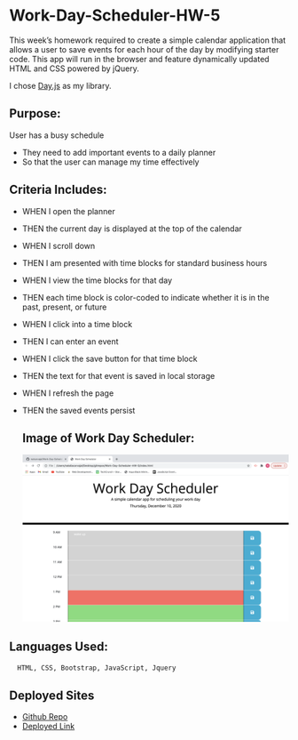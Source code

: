 # Work-Day-Scheduler-HW-5

This week’s homework required to create a simple calendar application that allows a user to save events for each hour of the day by modifying starter code. This app will run in the browser and feature dynamically updated HTML and CSS powered by jQuery.

I chose [Day.js](https://day.js.org/) as my library.


## Purpose: ##

User has a busy schedule
* They need to add important events to a daily planner
* So that the user can manage my time effectively

## Criteria Includes: ##

* WHEN I open the planner
* THEN the current day is displayed at the top of the calendar
* WHEN I scroll down
* THEN I am presented with time blocks for standard business hours
* WHEN I view the time blocks for that day
* THEN each time block is color-coded to indicate whether it is in the past, present, or future
* WHEN I click into a time block
* THEN I can enter an event
* WHEN I click the save button for that time block
* THEN the text for that event is saved in local storage
* WHEN I refresh the page
* THEN the saved events persist

  
  ## Image of Work Day Scheduler: ##
  
  ![main page of the Work Day Scheduler ](image/scheduler-img.png)
  
  
 ## Languages Used: ##
  
      HTML, CSS, Bootstrap, JavaScript, Jquery 
      
 ## Deployed Sites ##
* [Github Repo](https://github.com/natcarvajal/Work-Day-Scheduler-HW-5)
* [Deployed Link]()



